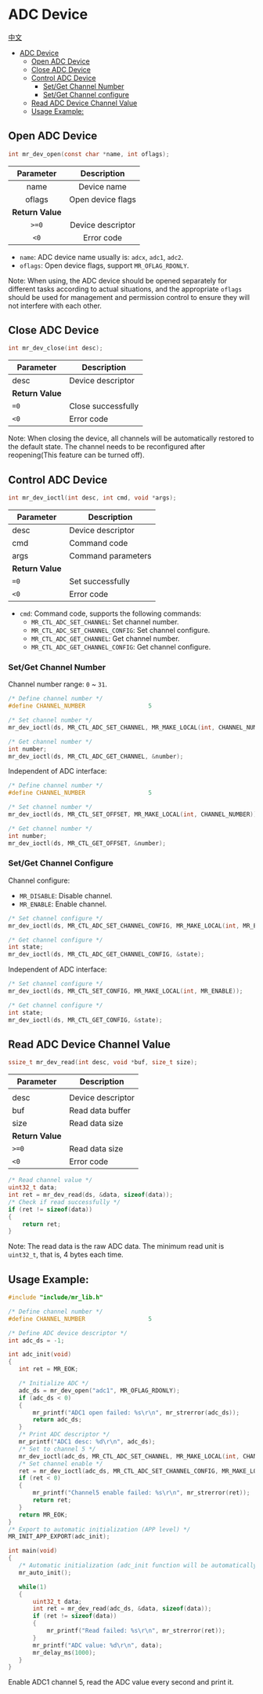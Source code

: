 # ADC Device

[中文](adc.md)

<!-- TOC -->
* [ADC Device](#adc-device)
  * [Open ADC Device](#open-adc-device)
  * [Close ADC Device](#close-adc-device)
  * [Control ADC Device](#control-adc-device)
    * [Set/Get Channel Number](#setget-channel-number)
    * [Set/Get Channel configure](#setget-channel-configure)
  * [Read ADC Device Channel Value](#read-adc-device-channel-value)
  * [Usage Example:](#usage-example)
<!-- TOC -->

## Open ADC Device

```c
int mr_dev_open(const char *name, int oflags);
```

|    Parameter     |    Description    |
|:----------------:|:-----------------:|
|       name       |    Device name    |
|      oflags      | Open device flags |
| **Return Value** |                   |
|      `>=0`       | Device descriptor |
|       `<0`       |    Error code     |

- `name`: ADC device name usually is: `adcx`, `adc1`, `adc2`.
- `oflags`: Open device flags, support `MR_OFLAG_RDONLY`.

Note: When using, the ADC device should be opened separately for different tasks according to actual situations, and the
appropriate `oflags` should be used for management and permission control to ensure they will not interfere with each
other.

## Close ADC Device

```c 
int mr_dev_close(int desc);
```

| Parameter        | Description        |
|------------------|--------------------|
| desc             | Device descriptor  |
| **Return Value** |                    |
| `=0`             | Close successfully |  
| `<0`             | Error code         |

Note: When closing the device, all channels will be automatically restored to the default state. The channel needs to be
reconfigured after reopening(This feature can be turned off).

## Control ADC Device

```c
int mr_dev_ioctl(int desc, int cmd, void *args);
```

| Parameter        | Description        |
|------------------|--------------------|
| desc             | Device descriptor  |
| cmd              | Command code       |
| args             | Command parameters |
| **Return Value** |                    |
| `=0`             | Set successfully   |
| `<0`             | Error code         |

- `cmd`: Command code, supports the following commands:
    - `MR_CTL_ADC_SET_CHANNEL`: Set channel number.
    - `MR_CTL_ADC_SET_CHANNEL_CONFIG`: Set channel configure.
    - `MR_CTL_ADC_GET_CHANNEL`: Get channel number.
    - `MR_CTL_ADC_GET_CHANNEL_CONFIG`: Get channel configure.

### Set/Get Channel Number

Channel number range: `0` ~ `31`.

```c
/* Define channel number */
#define CHANNEL_NUMBER                  5

/* Set channel number */  
mr_dev_ioctl(ds, MR_CTL_ADC_SET_CHANNEL, MR_MAKE_LOCAL(int, CHANNEL_NUMBER));

/* Get channel number */
int number;
mr_dev_ioctl(ds, MR_CTL_ADC_GET_CHANNEL, &number);
```

Independent of ADC interface:

```c
/* Define channel number */
#define CHANNEL_NUMBER                  5

/* Set channel number */
mr_dev_ioctl(ds, MR_CTL_SET_OFFSET, MR_MAKE_LOCAL(int, CHANNEL_NUMBER));

/* Get channel number */
int number;
mr_dev_ioctl(ds, MR_CTL_GET_OFFSET, &number);
```

### Set/Get Channel Configure

Channel configure:

- `MR_DISABLE`: Disable channel.
- `MR_ENABLE`: Enable channel.

```c
/* Set channel configure */
mr_dev_ioctl(ds, MR_CTL_ADC_SET_CHANNEL_CONFIG, MR_MAKE_LOCAL(int, MR_ENABLE)); 

/* Get channel configure */  
int state;
mr_dev_ioctl(ds, MR_CTL_ADC_GET_CHANNEL_CONFIG, &state);
```

Independent of ADC interface:

```c
/* Set channel configure */
mr_dev_ioctl(ds, MR_CTL_SET_CONFIG, MR_MAKE_LOCAL(int, MR_ENABLE)); 

/* Get channel configure */  
int state;
mr_dev_ioctl(ds, MR_CTL_GET_CONFIG, &state);
```

## Read ADC Device Channel Value

```c
ssize_t mr_dev_read(int desc, void *buf, size_t size);
```

| Parameter        | Description       |
|------------------|-------------------|
|                  |                   |
| desc             | Device descriptor |  
| buf              | Read data buffer  |
| size             | Read data size    |
| **Return Value** |                   |
| `>=0`            | Read data size    |
| `<0`             | Error code        |

```c
/* Read channel value */
uint32_t data;
int ret = mr_dev_read(ds, &data, sizeof(data));
/* Check if read successfully */
if (ret != sizeof(data))
{
    return ret;  
}
```

Note: The read data is the raw ADC data. The minimum read unit is `uint32_t`, that is, 4 bytes each time.

## Usage Example:

```c
#include "include/mr_lib.h"

/* Define channel number */
#define CHANNEL_NUMBER                  5

/* Define ADC device descriptor */  
int adc_ds = -1;

int adc_init(void)
{
   int ret = MR_EOK;

   /* Initialize ADC */
   adc_ds = mr_dev_open("adc1", MR_OFLAG_RDONLY);
   if (adc_ds < 0)
   {
       mr_printf("ADC1 open failed: %s\r\n", mr_strerror(adc_ds));
       return adc_ds;
   }
   /* Print ADC descriptor */
   mr_printf("ADC1 desc: %d\r\n", adc_ds);
   /* Set to channel 5 */
   mr_dev_ioctl(adc_ds, MR_CTL_ADC_SET_CHANNEL, MR_MAKE_LOCAL(int, CHANNEL_NUMBER));
   /* Set channel enable */
   ret = mr_dev_ioctl(adc_ds, MR_CTL_ADC_SET_CHANNEL_CONFIG, MR_MAKE_LOCAL(int, MR_ENABLE));
   if (ret < 0)
   {
       mr_printf("Channel5 enable failed: %s\r\n", mr_strerror(ret));
       return ret;
   }
   return MR_EOK;
}
/* Export to automatic initialization (APP level) */
MR_INIT_APP_EXPORT(adc_init); 

int main(void)
{
   /* Automatic initialization (adc_init function will be automatically called here) */
   mr_auto_init();

   while(1)
   {
       uint32_t data;
       int ret = mr_dev_read(adc_ds, &data, sizeof(data));
       if (ret != sizeof(data)) 
       {
           mr_printf("Read failed: %s\r\n", mr_strerror(ret));
       }
       mr_printf("ADC value: %d\r\n", data);
       mr_delay_ms(1000);
   }
}
```

Enable ADC1 channel 5, read the ADC value every second and print it.

